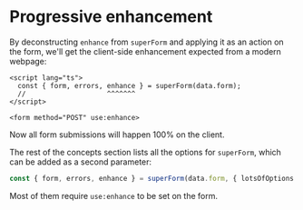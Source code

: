<script lang="ts">
  import Next from '$lib/Next.svelte'
  import { concepts } from '$lib/navigation/sections'

	export let data;
</script>

# Progressive enhancement

By deconstructing `enhance` from `superForm` and applying it as an action on the form, we'll get the client-side enhancement expected from a modern webpage:

```svelte
<script lang="ts">
  const { form, errors, enhance } = superForm(data.form);
  //                    ^^^^^^^
</script>

<form method="POST" use:enhance>
```

Now all form submissions will happen 100% on the client.

The rest of the concepts section lists all the options for `superForm`, which can be added as a second parameter:

```ts
const { form, errors, enhance } = superForm(data.form, { lotsOfOptions });
```

Most of them require `use:enhance` to be set on the form.

<Next section={concepts} />
